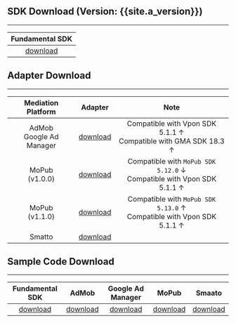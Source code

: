## SDK Download (Version: {{site.a_version}})
---

| Fundamental SDK |
|:---------------:|
|[download][1]    |


## Adapter Download
---

| Mediation Platform | Adapter | Note|
|:------------------:|:-------:|:---:|
| AdMob <br> Google Ad Manager | [download][2] | Compatible with Vpon SDK 5.1.1 ↑ <br> Compatible with GMA SDK 18.3 ↑ | 
| MoPub <br> (v1.0.0)| [download][8] | Compatible with `MoPub SDK 5.12.0` ↓ <br> Compatible with Vpon SDK 5.1.1 ↑|
| MoPub <br> (v1.1.0)| [download][11] | Compatible with `MoPub SDK 5.13.0` ↑ <br> Compatible with Vpon SDK 5.1.1 ↑|
| Smatto | [download][9] | |


## Sample Code Download
---

Fundamental SDK   | AdMob        | Google Ad Manager         | MoPub       | Smaato        |
:------------------:| :-----------:|:-----------:|:-----------:| :------------:|
[download][4]       |[download][6]|[download][7]|[download][8]| [download][10]|


[1]: https://m.vpadn.com/sdk/vpadn-sdk-obf511-70700202-2007071727-c1c432e.aar
[2]: https://github.com/vpon-sdk/Vpon-android-examples/tree/master/admob-adapter

[4]: https://github.com/vpon-sdk/Vpon-android-examples

[6]: https://github.com/vpon-sdk/Vpon-android-examples
[7]: https://github.com/vpon-sdk/Vpon-android-examples/tree/master/admobexample
[8]: https://github.com/vpon-sdk/Vpon-android-examples/tree/master/adapter/MoPub%20Adapter/v1.0.0
[9]: https://github.com/vpon-sdk/Vpon-android-examples/tree/master/adapter/MoPub%20Adapter/v1.1.0
[10]: https://github.com/vpon-sdk/Vpon-mobile-android-examples/tree/master/Mediation/SmaatoExample
[11]: https://github.com/vpon-sdk/Vpon-android-examples/tree/master/mopubexample
